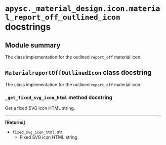 # `apysc._material_design.icon.material_report_off_outlined_icon` docstrings

## Module summary

The class implementation for the outlined `report_off` material icon.

## `MaterialreportOffOutlinedIcon` class docstring

The class implementation for the outlined `report_off` material icon.

### `_get_fixed_svg_icon_html` method docstring

Get a fixed SVG icon HTML string.<hr>

**[Returns]**

- `fixed_svg_icon_html`: str
  - Fixed SVG icon HTML string.
